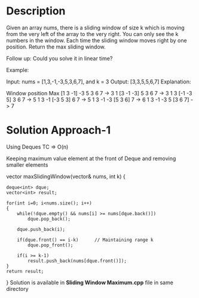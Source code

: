 # Description

Given an array nums, there is a sliding window of size k which is moving from the very left of the array to the very right. You can only see the k numbers in the window. Each time the sliding window moves right by one position. Return the max sliding window.

Follow up:
Could you solve it in linear time?

Example:

Input: nums = [1,3,-1,-3,5,3,6,7], and k = 3
Output: [3,3,5,5,6,7]
Explanation:

Window position Max
[1 3 -1] -3 5 3 6 7 -> 3
1 [3 -1 -3] 5 3 6 7 -> 3
1 3 [-1 -3 5] 3 6 7 -> 5
1 3 -1 [-3 5 3] 6 7 -> 5
1 3 -1 -3 [5 3 6] 7 -> 6
1 3 -1 -3 5 [3 6 7] -> 7


# Solution Approach-1
Using Deques
TC => O(n)

Keeping maximum value element at the front of Deque and removing smaller elements

vector<int> maxSlidingWindow(vector<int>& nums, int k) {

    deque<int> dque;
    vector<int> result;

    for(int i=0; i<nums.size(); i++)
    {
        while(!dque.empty() && nums[i] >= nums[dque.back()])
            dque.pop_back();

        dque.push_back(i); 

        if(dque.front() == i-k)      // Maintaining range k
            dque.pop_front();

        if(i >= k-1)
            result.push_back(nums[dque.front()]);
    }           
    return result;
}
Solution is available in **Sliding Window Maximum.cpp** file in same directory
